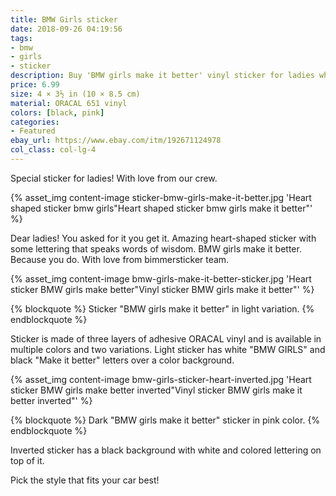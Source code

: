 ```yaml
---
title: BMW Girls sticker
date: 2018-09-26 04:19:56
tags:
- bmw
- girls
- sticker
description: Buy 'BMW girls make it better' vinyl sticker for ladies who make it better.
price: 6.99
size: 4 × 3½ in (10 × 8.5 cm)
material: ORACAL 651 vinyl
colors: [black, pink]
categories:
- Featured
ebay_url: https://www.ebay.com/itm/192671124978
col_class: col-lg-4
---
```


Special sticker for ladies! With love from our crew.

<!-- more -->
{% asset_img content-image sticker-bmw-girls-make-it-better.jpg 'Heart shaped sticker bmw girls"Heart shaped sticker bmw girls make it better"' %}

Dear ladies! You asked for it you get it. Amazing heart-shaped sticker with some lettering that speaks words of wisdom. BMW girls make it better. Because you do. With love from bimmersticker team.

{% asset_img content-image bmw-girls-make-it-better-sticker.jpg 'Heart sticker BMW girls make better"Vinyl sticker BMW girls make it better"' %}

{% blockquote %}
Sticker "BMW girls make it better" in light variation.
{% endblockquote %}

Sticker is made of three layers of adhesive ORACAL vinyl and is available in multiple colors and two variations. Light sticker has white "BMW GIRLS" and black "Make it better" letters over a color background.

{% asset_img content-image bmw-girls-sticker-heart-inverted.jpg 'Heart sticker BMW girls make better inverted"Vinyl sticker BMW girls make it better inverted"' %}

{% blockquote %}
Dark "BMW girls make it better" sticker in pink color.
{% endblockquote %}

Inverted sticker has a black background with white and colored lettering on top of it.

Pick the style that fits your car best!
